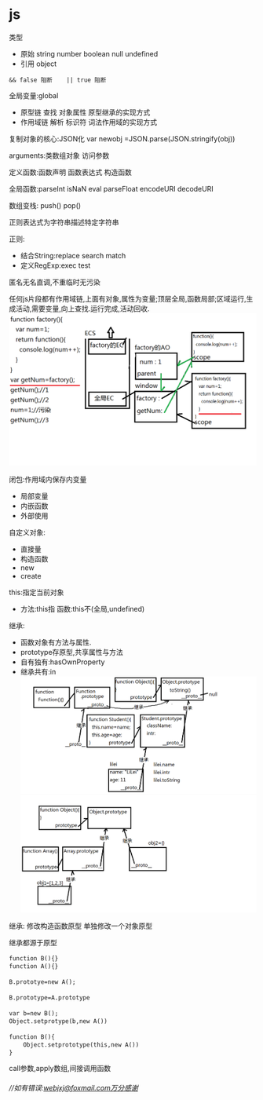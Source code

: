 # js

类型
- 原始 string number boolean null undefined
- 引用 object


```
&& false 阻断    || true 阻断
```


全局变量:global

- 原型链 查找 对象属性 原型继承的实现方式
- 作用域链 解析 标识符 词法作用域的实现方式

复制对象的核心:JSON化
var newobj =JSON.parse(JSON.stringify(obj))

arguments:类数组对象 访问参数

定义函数:函数声明 函数表达式 构造函数

全局函数:parseInt isNaN eval parseFloat encodeURI decodeURI

数组变栈: push() pop()

正则表达式为字符串描述特定字符串

正则:
- 结合String:replace search match
- 定义RegExp:exec test

匿名无名直调,不重临时无污染

任何js片段都有作用域链,上面有对象,属性为变量;顶层全局,函数局部;区域运行,生成活动,需要变量,向上查找.运行完成,活动回收.
![作用域](zyy.png)


闭包:作用域内保存内变量
- 局部变量
- 内嵌函数
- 外部使用

自定义对象:
- 直接量
- 构造函数
- new
- create

this:指定当前对象
- 方法:this指 函数:this不(全局,undefined)

继承:
- 函数对象有方法与属性.
- prototype存原型,共享属性与方法
-  自有独有:hasOwnProperty
-  继承共有:in
![原型1](yx1.png)
![原型2](yx2.png)


继承:
修改构造函数原型
单独修改一个对象原型

继承都源于原型

```
function B(){}
function A(){}

B.prototye=new A();

B.prototype=A.prototype

var b=new B();
Object.setprotype(b,new A())

function B(){
    Object.setprototype(this,new A())
}
```

call参数,apply数组,间接调用函数



###### //如有错误:webjxj@foxmail.com万分感谢

